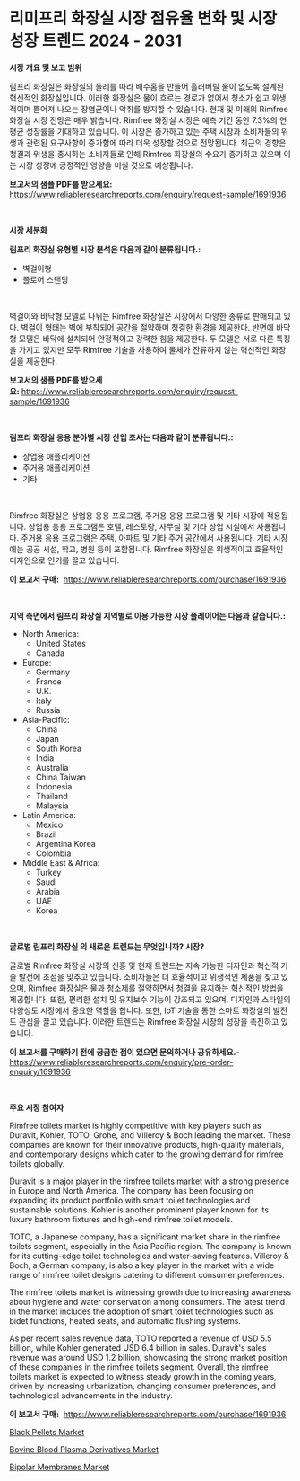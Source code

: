 <p><h1>리미프리 화장실 시장 점유율 변화 및 시장 성장 트렌드 2024 - 2031</h1></p><p><strong>시장 개요 및 보고 범위</strong></p>
<p><p>림프리 화장실은 화장실의 둘레를 따라 배수홈을 만들어 흘러버릴 물이 없도록 설계된 혁신적인 화장실입니다. 이러한 화장실은 물이 흐르는 경로가 없어서 청소가 쉽고 위생적이며 뿜어져 나오는 장염균이나 악취를 방지할 수 있습니다. 현재 및 미래의 Rimfree 화장실 시장 전망은 매우 밝습니다. Rimfree 화장실 시장은 예측 기간 동안 7.3%의 연평균 성장률을 기대하고 있습니다. 이 시장은 증가하고 있는 주택 시장과 소비자들의 위생과 관련된 요구사항이 증가함에 따라 더욱 성장할 것으로 전망됩니다. 최근의 경향은 청결과 위생을 중시하는 소비자들로 인해 Rimfree 화장실의 수요가 증가하고 있으며 이는 시장 성장에 긍정적인 영향을 미칠 것으로 예상됩니다.</p></p>
<p><strong>보고서의 샘플 PDF를 받으세요:</strong> <a href="https://www.reliableresearchreports.com/enquiry/request-sample/1691936">https://www.reliableresearchreports.com/enquiry/request-sample/1691936</a></p>
<p>&nbsp;</p>
<p><strong>시장 세분화</strong></p>
<p><strong>림프리 화장실 유형별 시장 분석은 다음과 같이 분류됩니다.:</strong></p>
<p><ul><li>벽걸이형</li><li>플로어 스탠딩</li></ul></p>
<p>&nbsp;</p>
<p><p>벽걸이와 바닥형 모델로 나뉘는 Rimfree 화장실은 시장에서 다양한 종류로 판매되고 있다. 벽걸이 형태는 벽에 부착되어 공간을 절약하며 청결한 환경을 제공한다. 반면에 바닥형 모델은 바닥에 설치되어 안정적이고 강력한 힘을 제공한다. 두 모델은 서로 다른 특징을 가지고 있지만 모두 Rimfree 기술을 사용하여 물체가 잔류하지 않는 혁신적인 화장실을 제공한다.</p></p>
<p><strong>보고서의 샘플 PDF를 받으세요:</strong>&nbsp;<a href="https://www.reliableresearchreports.com/enquiry/request-sample/1691936">https://www.reliableresearchreports.com/enquiry/request-sample/1691936</a></p>
<p>&nbsp;</p>
<p><strong> 림프리 화장실 응용 분야별 시장 산업 조사는 다음과 같이 분류됩니다.:</strong></p>
<p><ul><li>상업용 애플리케이션</li><li>주거용 애플리케이션</li><li>기타</li></ul></p>
<p>&nbsp;</p>
<p><p>Rimfree 화장실은 상업용 응용 프로그램, 주거용 응용 프로그램 및 기타 시장에 적용됩니다. 상업용 응용 프로그램은 호텔, 레스토랑, 사무실 및 기타 상업 시설에서 사용됩니다. 주거용 응용 프로그램은 주택, 아파트 및 기타 주거 공간에서 사용됩니다. 기타 시장에는 공공 시설, 학교, 병원 등이 포함됩니다. Rimfree 화장실은 위생적이고 효율적인 디자인으로 인기를 끌고 있습니다.</p></p>
<p><strong>이 보고서 구매:</strong>&nbsp; <a href="https://www.reliableresearchreports.com/purchase/1691936">https://www.reliableresearchreports.com/purchase/1691936</a></p>
<p>&nbsp;</p>
<p><strong>지역 측면에서 림프리 화장실 지역별로 이용 가능한 시장 플레이어는 다음과 같습니다.:</strong></p>
<p><ul>
    <li>
        North America:
        <ul>
            <li>United States</li>
            <li>Canada</li>
        </ul>
    </li>
    <li>
        Europe:
        <ul>
            <li>Germany</li>
            <li>France</li>
            <li>U.K.</li>
            <li>Italy</li>
            <li>Russia</li>
        </ul>
    </li>
    <li>
        Asia-Pacific:
        <ul>
            <li>China</li>
            <li>Japan</li>
            <li>South Korea</li>
            <li>India</li>
            <li>Australia</li>
            <li>China Taiwan</li>
            <li>Indonesia</li>
            <li>Thailand</li>
            <li>Malaysia</li>
        </ul>
    </li>
    <li>
        Latin America:
        <ul>
            <li>Mexico</li>
            <li>Brazil</li>
            <li>Argentina Korea</li>
            <li>Colombia</li>
        </ul>
    </li>
    <li>
        Middle East & Africa:
        <ul>
            <li>Turkey</li>
            <li>Saudi</li>
            <li>Arabia</li>
            <li>UAE</li>
            <li>Korea</li>
        </ul>
    </li>
    </ul></p>
<p>&nbsp;</p>
<p><strong>글로벌 림프리 화장실 의 새로운 트렌드는 무엇입니까? 시장?</strong></p>
<p><p>글로벌 Rimfree 화장실 시장의 신흥 및 현재 트렌드는 지속 가능한 디자인과 혁신적 기술 발전에 초점을 맞추고 있습니다. 소비자들은 더 효율적이고 위생적인 제품을 찾고 있으며, Rimfree 화장실은 물과 청소제를 절약하면서 청결을 유지하는 혁신적인 방법을 제공합니다. 또한, 편리한 설치 및 유지보수 기능이 강조되고 있으며, 디자인과 스타일의 다양성도 시장에서 중요한 역할을 합니다. 또한, IoT 기술을 통한 스마트 화장실의 발전도 관심을 끌고 있습니다. 이러한 트렌드는 Rimfree 화장실 시장의 성장을 촉진하고 있습니다.</p></p>
<p><strong>이 보고서를 구매하기 전에 궁금한 점이 있으면 문의하거나 공유하세요.</strong>- <a href="https://www.reliableresearchreports.com/enquiry/pre-order-enquiry/1691936">https://www.reliableresearchreports.com/enquiry/pre-order-enquiry/1691936</a></p>
<p>&nbsp;</p>
<p><strong>주요 시장 참여자</strong></p>
<p><p>Rimfree toilets market is highly competitive with key players such as Duravit, Kohler, TOTO, Grohe, and Villeroy & Boch leading the market. These companies are known for their innovative products, high-quality materials, and contemporary designs which cater to the growing demand for rimfree toilets globally.</p><p>Duravit is a major player in the rimfree toilets market with a strong presence in Europe and North America. The company has been focusing on expanding its product portfolio with smart toilet technologies and sustainable solutions. Kohler is another prominent player known for its luxury bathroom fixtures and high-end rimfree toilet models.</p><p>TOTO, a Japanese company, has a significant market share in the rimfree toilets segment, especially in the Asia Pacific region. The company is known for its cutting-edge toilet technologies and water-saving features. Villeroy & Boch, a German company, is also a key player in the market with a wide range of rimfree toilet designs catering to different consumer preferences.</p><p>The rimfree toilets market is witnessing growth due to increasing awareness about hygiene and water conservation among consumers. The latest trend in the market includes the adoption of smart toilet technologies such as bidet functions, heated seats, and automatic flushing systems.</p><p>As per recent sales revenue data, TOTO reported a revenue of USD 5.5 billion, while Kohler generated USD 6.4 billion in sales. Duravit's sales revenue was around USD 1.2 billion, showcasing the strong market position of these companies in the rimfree toilets segment. Overall, the rimfree toilets market is expected to witness steady growth in the coming years, driven by increasing urbanization, changing consumer preferences, and technological advancements in the industry.</p></p>
<p><strong>이 보고서 구매:</strong>&nbsp;&nbsp;<a href="https://www.reliableresearchreports.com/purchase/1691936">https://www.reliableresearchreports.com/purchase/1691936</a></p>
<p><p><a href="https://github.com/nicoletavirag/Market-Research-Report-List-2/blob/main/black-pellets-market.md">Black Pellets Market</a></p><p><a href="https://github.com/redneck06/Market-Research-Report-List-2/blob/main/bovine-blood-plasma-derivatives-market.md">Bovine Blood Plasma Derivatives Market</a></p><p><a href="https://github.com/mauripalmi/Market-Research-Report-List-2/blob/main/bipolar-membranes-market.md">Bipolar Membranes Market</a></p></p>

